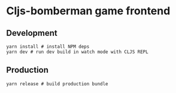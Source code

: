 # Cljs-bomberman game frontend


## Development
```shell
yarn install # install NPM deps
yarn dev # run dev build in watch mode with CLJS REPL
```

## Production
```shell
yarn release # build production bundle
```
